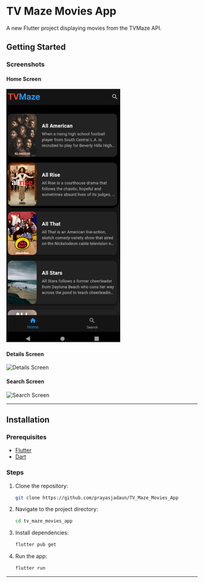 # TV Maze Movies App

A new Flutter project displaying movies from the TVMaze API.

## Getting Started

### Screenshots

#### Home Screen
<img src="./HomeScreen.png" alt="Home Screen" width="300"/>

#### Details Screen
<img src="./details_screen.png" alt="Details Screen" width="300"/>

#### Search Screen
<img src="./search_screen.png" alt="Search Screen" width="300"/>

---

## Installation

### Prerequisites

- [Flutter](https://flutter.dev/docs/get-started/install)
- [Dart](https://dart.dev/get-dart)

### Steps

1. Clone the repository:
    ```sh
    git clone https://github.com/prayasjadaun/TV_Maze_Movies_App
    ```
2. Navigate to the project directory:
    ```sh
    cd tv_maze_movies_app
    ```
3. Install dependencies:
    ```sh
    flutter pub get
    ```
4. Run the app:
    ```sh
    flutter run
    ```

---
